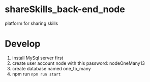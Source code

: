 # shareSkills_back-end_node
platform for sharing skills
# Develop
1. install MySql server first
2. create user account node with this password: nodeOneMany13
3. create database named one_to_many
4. npm run `npm run start`